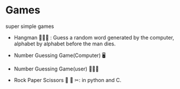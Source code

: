 # Games
super simple games

- Hangman 🙆🏻‍♂️ : Guess a random word generated by the computer, alphabet by alphabet before the man dies.

- Number Guessing Game(Computer) 🖥

- Number Guessing Game(user) 🧑🏼‍💻

- Rock Paper Scissors 🗿 📄 ✂: in python and C.